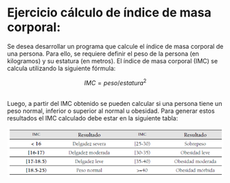 # Ejercicio cálculo de índice de masa corporal:

Se desea desarrollar un programa que calcule el índice de masa corporal de
una persona. Para ello, se requiere definir el peso de la persona (en kilogramos)
y su estatura (en metros). El índice de masa corporal (IMC) se calcula
utilizando la siguiente fórmula:
<br/>

```math
IMC=peso/estatura^2
```
<br/>
Luego, a partir del IMC obtenido se pueden calcular si una persona tiene
un peso normal, inferior o superior al normal u obesidad. Para generar estos
resultados el IMC calculado debe estar en la siguiente tabla:
<br/>

![tabla](./tabla.png)
